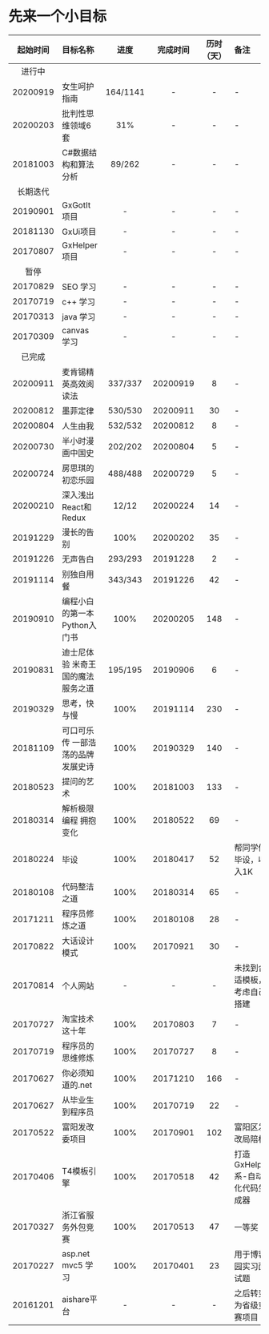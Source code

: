 # 先来一个小目标

|起始时间|目标名称|进度|完成时间|历时（天）|备注|
|:------:|:-----|:--:|:------:|:-------:|:--|
|进行中|
|20200919|女生呵护指南|164/1141|-|-|-|
|20200203|批判性思维领域6套|31%|-|-|-|
|20181003|C#数据结构和算法分析|89/262|-|-|-|
|长期迭代|
|20190901|GxGotIt项目|-|-|-|-|
|20181130|GxUi项目|-|-|-|-|
|20170807|GxHelper项目|-|-|-|-|
|暂停|
|20170829|SEO 学习|-|-|-|-|
|20170719|c++ 学习|-|-|-|-|
|20170313|java 学习|-|-|-|-|
|20170309|canvas 学习|-|-|-|-|
|已完成|
|20200911|麦肯锡精英高效阅读法|337/337|20200919|8|-|
|20200812|墨菲定律|530/530|20200911|30|-|
|20200804|人生由我|532/532|20200812|8|-|
|20200730|半小时漫画中国史|202/202|20200804|5|-|
|20200724|房思琪的初恋乐园|488/488|20200729|5|-|
|20200210|深入浅出React和Redux|12/12|20200224|14|-|
|20191229|漫长的告别|100%|20200202|35|-|
|20191226|无声告白|293/293|20191228|2|-|
|20191114|别独自用餐|343/343|20191226|42|-|
|20190910|编程小白的第一本Python入门书|100%|20200205|148|-|
|20190831|迪士尼体验 米奇王国的魔法服务之道|195/195|20190906|6|-|
|20190329|思考，快与慢|100%|20191114|230|-|
|20181109|可口可乐传 一部浩荡的品牌发展史诗|100%|20190329|140|-|
|20180523|提问的艺术|100%|20181003|133|-|
|20180314|解析极限编程 拥抱变化|100%|20180522|69|-|
|20180224|毕设|100%|20180417|52|帮同学做毕设，收入1K|
|20180108|代码整洁之道|100%|20180314|65|-|
|20171211|程序员修炼之道|100%|20180108|28|-|
|20170822|大话设计模式|100%|20170921|30|-|
|20170814|个人网站|-|-|-|未找到合适模板，考虑自己搭建|
|20170727|淘宝技术这十年|100%|20170803|7|-|
|20170719|程序员的思维修炼|100%|20170727|8|-|
|20170627|你必须知道的.net|100%|20171210|166|-|
|20170627|从毕业生到程序员|100%|20170719|22|-|
|20170522|富阳发改委项目|100%|20170901|102|富阳区发改局陪标|
|20170406|T4模板引擎|100%|20170518|42|打造GxHelper系-自动化代码生成器|
|20170327|浙江省服务外包竞赛|100%|20170513|47|一等奖|
|20170227|asp.net mvc5 学习|100%|20170401|23|用于博客园实习面试题|
|20161201|aishare平台|-|-|-|之后转变为省级竞赛项目|
